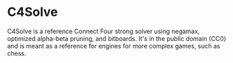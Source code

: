 # C4Solve

C4Solve is a reference Connect Four strong solver using negamax, optimized alpha-beta pruning, and bitboards.
It's in the public domain (CC0) and is meant as a reference for engines for more complex games, such as chess.
